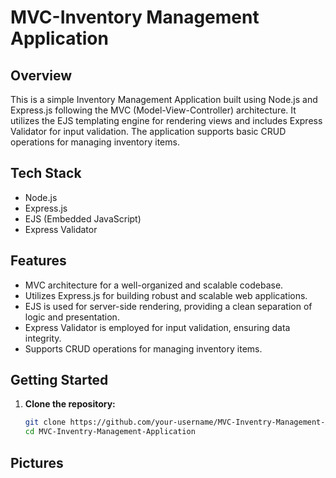 # MVC-Inventory Management Application

## Overview

This is a simple Inventory Management Application built using Node.js and Express.js following the MVC (Model-View-Controller) architecture. It utilizes the EJS templating engine for rendering views and includes Express Validator for input validation. The application supports basic CRUD operations for managing inventory items.

## Tech Stack

- Node.js
- Express.js
- EJS (Embedded JavaScript)
- Express Validator

## Features

- MVC architecture for a well-organized and scalable codebase.
- Utilizes Express.js for building robust and scalable web applications.
- EJS is used for server-side rendering, providing a clean separation of logic and presentation.
- Express Validator is employed for input validation, ensuring data integrity.
- Supports CRUD operations for managing inventory items.

## Getting Started

1. **Clone the repository:**

   ```bash
   git clone https://github.com/your-username/MVC-Inventry-Management-Application.git
   cd MVC-Inventry-Management-Application

## Pictures
